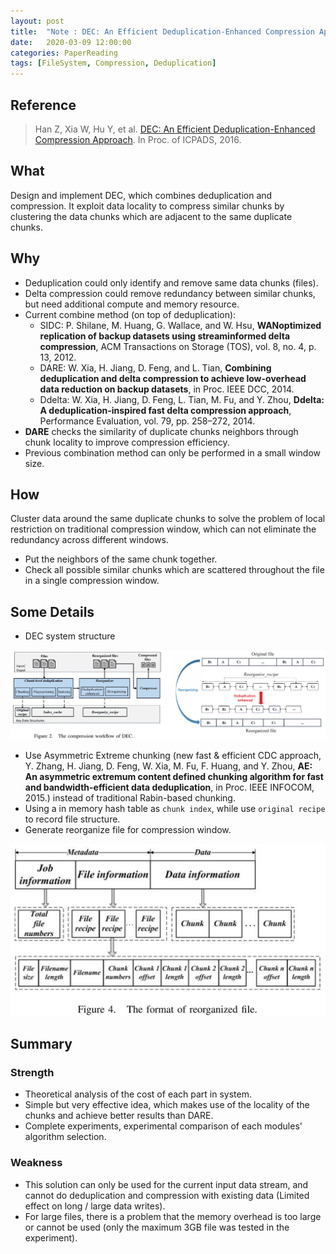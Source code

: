 ```yaml
---
layout: post
title:  "Note : DEC: An Efficient Deduplication-Enhanced Compression Approach"
date:   2020-03-09 12:00:00
categories: PaperReading
tags: [FileSystem, Compression, Deduplication]
---
```


## Reference

> Han Z, Xia W, Hu Y, et al. [DEC: An Efficient Deduplication-Enhanced Compression Approach](https://cswxia.github.io/DEC-ICPADS'16.pdf). In Proc. of ICPADS, 2016.

## What

Design and implement DEC, which combines deduplication and compression. It exploit data locality to compress similar chunks by clustering the data chunks which are adjacent to the same duplicate chunks.

 <!-- more -->

## Why

* Deduplication could only identify and remove same data chunks (files).
* Delta compression could remove redundancy between similar chunks, but need additional compute and memory resource.
* Current combine method (on top of deduplication):
    * SIDC: P. Shilane, M. Huang, G. Wallace, and W. Hsu, **WANoptimized replication of backup datasets using streaminformed delta compression**, ACM Transactions on Storage (TOS), vol. 8, no. 4, p. 13, 2012.
    * DARE: W. Xia, H. Jiang, D. Feng, and L. Tian, **Combining deduplication and delta compression to achieve low-overhead data reduction on backup datasets**, in Proc. IEEE DCC, 2014.
    * Ddelta: W. Xia, H. Jiang, D. Feng, L. Tian, M. Fu, and Y. Zhou, **Ddelta: A deduplication-inspired fast delta compression approach**, Performance Evaluation, vol. 79, pp. 258–272, 2014.
* **DARE** checks the similarity of duplicate chunks neighbors through chunk locality to improve compression efficiency.
* Previous combination method can only be performed in a small window size.

## How

Cluster data around the same duplicate chunks to solve the problem of local restriction on traditional compression window, which can not eliminate the redundancy across different windows.

* Put the neighbors of the same chunk together. 
* Check all possible similar chunks which are scattered throughout the file in a single compression window.

## Some Details

* DEC system structure

![DEC system](./img/paperReading/DECStructure.jpg)

* Use Asymmetric Extreme chunking (new fast & efficient CDC approach, Y. Zhang, H. Jiang, D. Feng, W. Xia, M. Fu, F. Huang, and Y. Zhou, **AE: An asymmetric extremum content defined chunking algorithm for fast and bandwidth-efficient data deduplication**, in Proc. IEEE INFOCOM, 2015.) instead of traditional Rabin-based chunking.
* Using a in memory hash table as `chunk index`, while use `original recipe` to record file structure.
* Generate reorganize file for compression window.

![DEC reorganize file](./img/paperReading/DECReorganizedFile.jpg)

## Summary

### Strength

* Theoretical analysis of the cost of each part in system.
* Simple but very effective idea, which makes use of the locality of the chunks and achieve better results than DARE.
* Complete experiments, experimental comparison of each modules' algorithm selection.

### Weakness

* This solution can only be used for the current input data stream, and cannot do deduplication and compression with existing data (Limited effect on long / large data writes).
* For large files, there is a problem that the memory overhead is too large or cannot be used (only the maximum 3GB file was tested in the experiment).